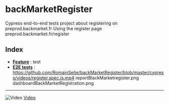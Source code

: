 # backMarketRegister
Cypress end-to-end tests project about registering on preprod.backmarket.fr
Using the register page preprod.backmarket.fr/register

## Index

* [**Feature**](cypress/integration/register.feature) : test
* [**E2E tests**](cypress/integration/register.spec.js) : 
https://github.com/RomainSeite/backMarketRegister/blob/master/cypress/videos/register.spec.js.mp4
reportBlackMarketregister.png
dashboardBackMarketRegistration.png

- - - - - - - - - - - - - - - - - - - - - - - - - - - - - - -

![Video](cypress/integration/videos/register.spec.js.gif)
[Video](cypress/integration/videos/register.spec.js.mp4)
